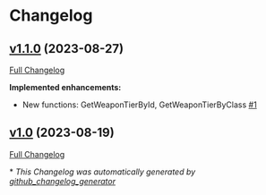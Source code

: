 # Changelog

## [v1.1.0](https://github.com/smilz0/Left4Lib/tree/v1.1.0) (2023-08-27)

[Full Changelog](https://github.com/smilz0/Left4Lib/compare/v1.0...v1.1.0)

**Implemented enhancements:**

- New functions: GetWeaponTierById, GetWeaponTierByClass [\#1](https://github.com/smilz0/Left4Lib/issues/1)

## [v1.0](https://github.com/smilz0/Left4Lib/tree/v1.0) (2023-08-19)

[Full Changelog](https://github.com/smilz0/Left4Lib/compare/c24032025ea4daf3e37dbe008e17ae57a2f44a40...v1.0)



\* *This Changelog was automatically generated by [github_changelog_generator](https://github.com/github-changelog-generator/github-changelog-generator)*
